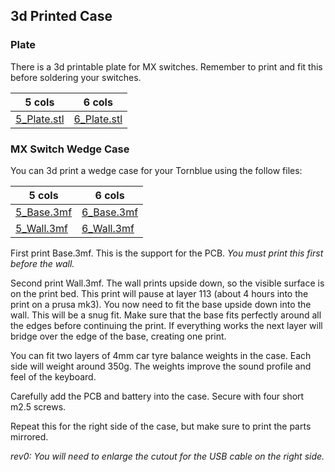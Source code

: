 ﻿## 3d Printed Case

### Plate

There is a 3d printable plate for MX switches. Remember to print and fit this before soldering your switches.

| 5 cols | 6 cols |
|--|--|
| [5_Plate.stl](case/wedge/5_Plate.stl) | [6_Plate.stl](case/wedge/6_Plate.stl) |

### MX Switch Wedge Case

You can 3d print a wedge case for your Tornblue using the follow files:

| 5 cols | 6 cols |
|--|--|
| [5_Base.3mf](case/wedge/5_Base.3mf) | [6_Base.3mf](case/wedge/6_Base.3mf) |
| [5_Wall.3mf](case/wedge/5_Wall.3mf) | [6_Wall.3mf](case/wedge/6_Wall.3mf) | 

First print Base.3mf. This is the support for the PCB. *You must print this first before the wall.*

Second print Wall.3mf. The wall prints upside down, so the visible surface is on the print bed. This print will pause at layer 113 (about 4 hours into the print on a prusa mk3). You now need to fit the base upside down into the wall. This will be a snug fit. Make sure that the base fits perfectly around all the edges before continuing the print. If everything works the next layer will bridge over the edge of the base, creating one print.

You can fit two layers of 4mm car tyre balance weights in the case. Each side will weight around 350g. The weights improve the sound profile and feel of the keyboard.

Carefully add the PCB and battery into the case. Secure with four short m2.5 screws.

Repeat this for the right side of the case, but make sure to print the parts mirrored.

_rev0: You will need to enlarge the cutout for the USB cable on the right side._
 
